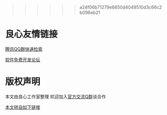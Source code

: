  >>>>>> a24f06b71279e8650d4049510d3c66c2b096eb21



 # 良心友情链接

[腾讯QQ群快速检索](http://u.720life.cn/s/8cf73f7c)

[软件免费开发论坛](http://u.720life.cn/s/bbb01dc0)

# 版权声明 

本文由良心工作室整理 欢迎加入[官方交流Q群](https://u.720life.cn/s/f2316816)谈合作

[本文转自如下链接](http://u.720life.cn/g/2e71d0f0a5c601172267ba20d3a43c6ee00e7cfd6a43faeb6408e64d04be6cad8f39119d81acc97b4a5d4059e33c94bd99ee15024c3d9d9982b182c91537c601)